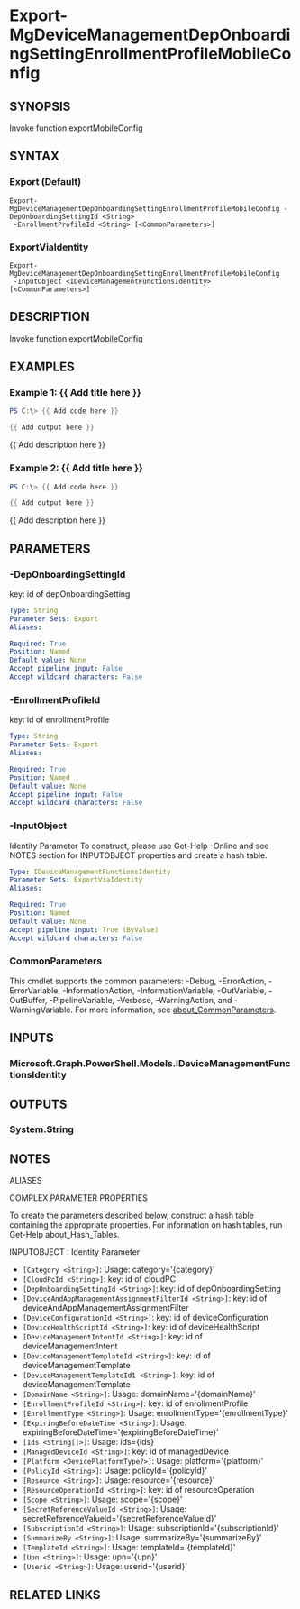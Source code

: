 ﻿---
external help file: Microsoft.Graph.DeviceManagement.Functions-help.xml
Module Name: Microsoft.Graph.DeviceManagement.Functions
online version: https://docs.microsoft.com/en-us/powershell/module/microsoft.graph.devicemanagement.functions/export-mgdevicemanagementdeponboardingsettingenrollmentprofilemobileconfig
schema: 2.0.0
---

# Export-MgDeviceManagementDepOnboardingSettingEnrollmentProfileMobileConfig

## SYNOPSIS
Invoke function exportMobileConfig

## SYNTAX

### Export (Default)
```
Export-MgDeviceManagementDepOnboardingSettingEnrollmentProfileMobileConfig -DepOnboardingSettingId <String>
 -EnrollmentProfileId <String> [<CommonParameters>]
```

### ExportViaIdentity
```
Export-MgDeviceManagementDepOnboardingSettingEnrollmentProfileMobileConfig
 -InputObject <IDeviceManagementFunctionsIdentity> [<CommonParameters>]
```

## DESCRIPTION
Invoke function exportMobileConfig

## EXAMPLES

### Example 1: {{ Add title here }}
```powershell
PS C:\> {{ Add code here }}

{{ Add output here }}
```

{{ Add description here }}

### Example 2: {{ Add title here }}
```powershell
PS C:\> {{ Add code here }}

{{ Add output here }}
```

{{ Add description here }}

## PARAMETERS

### -DepOnboardingSettingId
key: id of depOnboardingSetting

```yaml
Type: String
Parameter Sets: Export
Aliases:

Required: True
Position: Named
Default value: None
Accept pipeline input: False
Accept wildcard characters: False
```

### -EnrollmentProfileId
key: id of enrollmentProfile

```yaml
Type: String
Parameter Sets: Export
Aliases:

Required: True
Position: Named
Default value: None
Accept pipeline input: False
Accept wildcard characters: False
```

### -InputObject
Identity Parameter
To construct, please use Get-Help -Online and see NOTES section for INPUTOBJECT properties and create a hash table.

```yaml
Type: IDeviceManagementFunctionsIdentity
Parameter Sets: ExportViaIdentity
Aliases:

Required: True
Position: Named
Default value: None
Accept pipeline input: True (ByValue)
Accept wildcard characters: False
```

### CommonParameters
This cmdlet supports the common parameters: -Debug, -ErrorAction, -ErrorVariable, -InformationAction, -InformationVariable, -OutVariable, -OutBuffer, -PipelineVariable, -Verbose, -WarningAction, and -WarningVariable. For more information, see [about_CommonParameters](http://go.microsoft.com/fwlink/?LinkID=113216).

## INPUTS

### Microsoft.Graph.PowerShell.Models.IDeviceManagementFunctionsIdentity
## OUTPUTS

### System.String
## NOTES

ALIASES

COMPLEX PARAMETER PROPERTIES

To create the parameters described below, construct a hash table containing the appropriate properties. For information on hash tables, run Get-Help about_Hash_Tables.


INPUTOBJECT <IDeviceManagementFunctionsIdentity>: Identity Parameter
  - `[Category <String>]`: Usage: category='{category}'
  - `[CloudPcId <String>]`: key: id of cloudPC
  - `[DepOnboardingSettingId <String>]`: key: id of depOnboardingSetting
  - `[DeviceAndAppManagementAssignmentFilterId <String>]`: key: id of deviceAndAppManagementAssignmentFilter
  - `[DeviceConfigurationId <String>]`: key: id of deviceConfiguration
  - `[DeviceHealthScriptId <String>]`: key: id of deviceHealthScript
  - `[DeviceManagementIntentId <String>]`: key: id of deviceManagementIntent
  - `[DeviceManagementTemplateId <String>]`: key: id of deviceManagementTemplate
  - `[DeviceManagementTemplateId1 <String>]`: key: id of deviceManagementTemplate
  - `[DomainName <String>]`: Usage: domainName='{domainName}'
  - `[EnrollmentProfileId <String>]`: key: id of enrollmentProfile
  - `[EnrollmentType <String>]`: Usage: enrollmentType='{enrollmentType}'
  - `[ExpiringBeforeDateTime <String>]`: Usage: expiringBeforeDateTime='{expiringBeforeDateTime}'
  - `[Ids <String[]>]`: Usage: ids={ids}
  - `[ManagedDeviceId <String>]`: key: id of managedDevice
  - `[Platform <DevicePlatformType?>]`: Usage: platform='{platform}'
  - `[PolicyId <String>]`: Usage: policyId='{policyId}'
  - `[Resource <String>]`: Usage: resource='{resource}'
  - `[ResourceOperationId <String>]`: key: id of resourceOperation
  - `[Scope <String>]`: Usage: scope='{scope}'
  - `[SecretReferenceValueId <String>]`: Usage: secretReferenceValueId='{secretReferenceValueId}'
  - `[SubscriptionId <String>]`: Usage: subscriptionId='{subscriptionId}'
  - `[SummarizeBy <String>]`: Usage: summarizeBy='{summarizeBy}'
  - `[TemplateId <String>]`: Usage: templateId='{templateId}'
  - `[Upn <String>]`: Usage: upn='{upn}'
  - `[Userid <String>]`: Usage: userid='{userid}'

## RELATED LINKS
